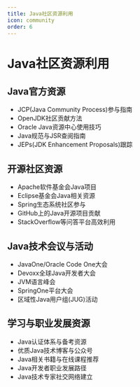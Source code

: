```yaml
---
title: Java社区资源利用
icon: community
order: 6
---
```


# Java社区资源利用

## Java官方资源

- JCP(Java Community Process)参与指南
- OpenJDK社区贡献方法
- Oracle Java资源中心使用技巧
- Java规范与JSR查阅指南
- JEPs(JDK Enhancement Proposals)跟踪

## 开源社区资源

- Apache软件基金会Java项目
- Eclipse基金会Java相关资源
- Spring生态系统社区参与
- GitHub上的Java开源项目贡献
- StackOverflow等问答平台高效利用

## Java技术会议与活动

- JavaOne/Oracle Code One大会
- Devoxx全球Java开发者大会
- JVM语言峰会
- SpringOne平台大会
- 区域性Java用户组(JUG)活动

## 学习与职业发展资源

- Java认证体系与备考资源
- 优质Java技术博客与公众号
- Java相关书籍与在线课程推荐
- Java开发者职业发展路径
- Java技术专家社交网络建立
